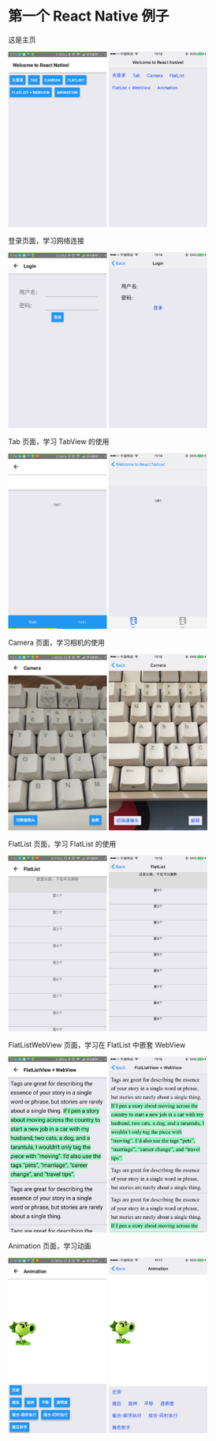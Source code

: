 # 第一个 React Native 例子

这是主页

<img src="https://github.com/Charles1198/ReactNativeExample/blob/master/image/android_main.png" width="200"/>
<img src="https://github.com/Charles1198/ReactNativeExample/blob/master/image/ios_main.PNG" width="200"/>

登录页面，学习网络连接

<img src="https://github.com/Charles1198/ReactNativeExample/blob/master/image/android_login.png" width="200"/>
<img src="https://github.com/Charles1198/ReactNativeExample/blob/master/image/ios_login.PNG" width="200"/>

Tab 页面，学习 TabView 的使用

<img src="https://github.com/Charles1198/ReactNativeExample/blob/master/image/android_tab.png" width="200"/>
<img src="https://github.com/Charles1198/ReactNativeExample/blob/master/image/ios_tab.PNG" width="200"/>

Camera 页面，学习相机的使用

<img src="https://github.com/Charles1198/ReactNativeExample/blob/master/image/android_camera.png" width="200"/>
<img src="https://github.com/Charles1198/ReactNativeExample/blob/master/image/ios_camera.PNG" width="200"/>

FlatList 页面，学习 FlatList 的使用

<img src="https://github.com/Charles1198/ReactNativeExample/blob/master/image/android_flatlist.png" width="200"/>
<img src="https://github.com/Charles1198/ReactNativeExample/blob/master/image/ios_flatlist.PNG" width="200"/>

FlatListWebView 页面，学习在 FlatList 中嵌套 WebView

<img src="https://github.com/Charles1198/ReactNativeExample/blob/master/image/android_flatlist_webview.png" width="200"/>
<img src="https://github.com/Charles1198/ReactNativeExample/blob/master/image/ios_flatlist_webview.PNG" width="200"/>

Animation 页面，学习动画

<img src="https://github.com/Charles1198/ReactNativeExample/blob/master/image/android_animation.png" width="200"/>
<img src="https://github.com/Charles1198/ReactNativeExample/blob/master/image/ios_animation.PNG" width="200"/>

